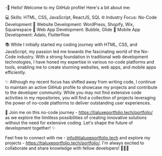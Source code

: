 -👋 Hello! Welcome to my GitHub profile! Here's a bit about me:

💻 Skills: HTML, CSS, JavaScript, ReactJS, SQL
🌐 Industry Focus: No-Code Development
🔧 Website Development: WordPress, Shopify, Wix, Squarespace
📱 Web App Development: Bubble, Glide
📱 Mobile App Development: Adalo, Flutterflow

📚 While I initially started my coding journey with HTML, CSS, and JavaScript, my passion led me towards the fascinating world of the No-Code industry. With a strong foundation in traditional web development technologies, I have honed my expertise in various no-code platforms and tools, enabling me to create stunning websites, web apps, and mobile apps efficiently.

✨ Although my recent focus has shifted away from writing code, I continue to maintain an active GitHub profile to showcase my projects and contribute to the developer community. While you may not find extensive code activities in my repositories, you will find a collection of projects leveraging the power of no-code platforms to deliver outstanding user experiences.

🚀 Join me on this no-code journey - https://tialuxeportfolio.tech/portfolio/ as we explore the limitless possibilities of creating innovative solutions without the need for extensive coding. Let's shape the future of development together! ✨

Feel free to connect with me - info@tialuxeportfolio.tech and explore my projects - https://tialuxeportfolio.tech/portfolio/. I'm always excited to collaborate and share knowledge with fellow developers! 👩‍💻🌟
<!---
tialuxetech/tialuxetech is a ✨ special ✨ repository because its `README.md` (this file) appears on your GitHub profile.
You can click the Preview link to take a look at your changes.
--->
